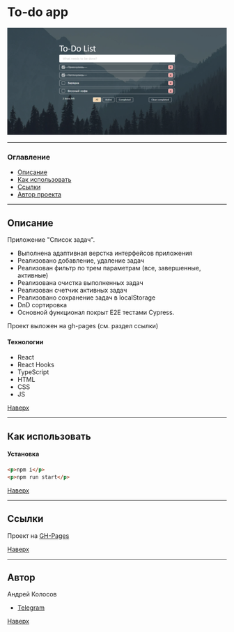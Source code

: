 # <a id="top" />To-do app

![Картинка](./readmeStatic/todo-cover.png)

---

### Оглавление

- [Описание](#description)
- [Как использовать](#how-to-use)
- [Ссылки](#references)
- [Автор проекта](#author)

---

## <a id="description" />Описание

Приложение "Список задач".

 * Выполнена адаптивная верстка интерфейсов приложения
 * Реализовано добавление, удаление задач
 * Реализован фильтр по трем параметрам (все, завершенные, активные)
 * Реализована очистка выполненных задач
 * Реализован счетчик активных задач
 * Реализовано сохранение задач в localStorage
 * DnD сортировка
 * Основной функционал покрыт E2E тестами Cypress.

Проект выложен на gh-pages (см. раздел ссылки)

#### Технологии

- React
- React Hooks
- TypeScript
- HTML
- CSS
- JS

[Наверх](#top)

---

## <a id="how-to-use" />Как использовать

#### Установка

```html
<p>npm i</p>
<p>npm run start</p>
```

[Наверх](#top)

---

## <a id="references" />Ссылки

Проект на [GH-Pages](https://andreikolosov.github.io/to-do-app/)

[Наверх](#top)

---

## <a id="author" />Автор

Андрей Колосов

- [Telegram](https://t.me/RustyVoid)

[Наверх](#top)
